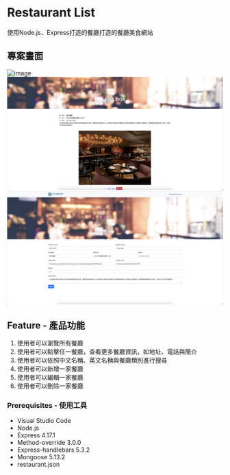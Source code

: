 # Restaurant List
使用Node.js、Express打造的餐廳打造的餐廳美食網站

## 專案畫面
![image](/photo/專案畫面首頁.png)
![image](/photo/專案畫面詳細.png)
![image](/photo/專案畫面編輯.png)
## Feature - 產品功能
1. 使用者可以瀏覽所有餐廳
2. 使用者可以點擊任一餐廳，查看更多餐廳資訊，如地址、電話與簡介
3. 使用者可以依照中文名稱、英文名稱與餐廳類別進行搜尋
4. 使用者可以新增一家餐廳
5. 使用者可以編輯一家餐廳
6. 使用者可以刪除一家餐廳


### Prerequisites - 使用工具
- Visual Studio Code
- Node.js
- Express 4.17.1
- Method-override 3.0.0
- Express-handlebars 5.3.2
- Mongoose 5.13.2
- restaurant.json